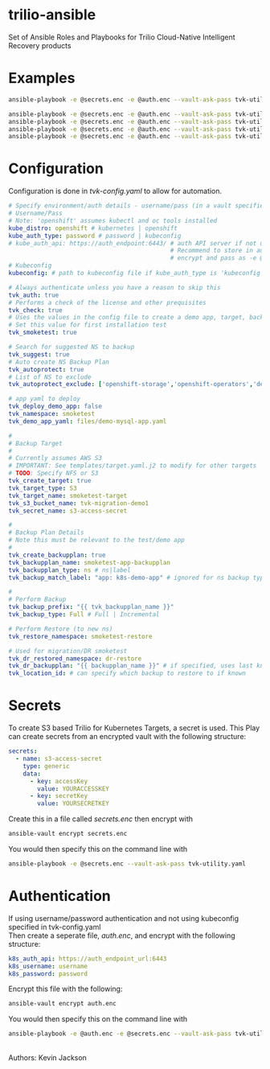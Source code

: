 # trilio-ansible
Set of Ansible Roles and Playbooks for Trilio Cloud-Native Intelligent Recovery products

# Examples

``` bash
ansible-playbook -e @secrets.enc -e @auth.enc --vault-ask-pass tvk-utility.yaml
```

```bash
ansible-playbook -e @secrets.enc -e @auth.enc --vault-ask-pass tvk-utility.yaml --tags "auth"
ansible-playbook -e @secrets.enc -e @auth.enc --vault-ask-pass tvk-utility.yaml --tags "check"
ansible-playbook -e @secrets.enc -e @auth.enc --vault-ask-pass tvk-utility.yaml --tags "backup"
ansible-playbook -e @secrets.enc -e @auth.enc --vault-ask-pass tvk-utility.yaml --tags "smoketest"
```

# Configuration
Configuration is done in *tvk-config.yaml* to allow for automation.<br>

``` yaml
# Specify environment/auth details - username/pass (in a vault specified on cli)
# Username/Pass
# Note: 'openshift' assumes kubectl and oc tools installed
kube_distro: openshift # kubernetes | openshift
kube_auth_type: password # password | kubeconfig
# kube_auth_api: https://auth_endpoint:6443/ # auth API server if not using kubeconfig
                                             # Recommend to store in auth.enc with credentials and
                                             # encrypt and pass as -e @auth.enc
# Kubeconfig
kubeconfig: # path to kubeconfig file if kube_auth_type is 'kubeconfig'

# Always authenticate unless you have a reason to skip this
tvk_auth: true
# Performs a check of the license and other prequisites
tvk_check: true
# Uses the values in the config file to create a demo app, target, backuppplan, backup and restore.
# Set this value for first installation test
tvk_smoketest: true

# Search for suggested NS to backup
tvk_suggest: true
# Auto create NS Backup Plan 
tvk_autoprotect: true
# List of NS to exclude
tvk_autoprotect_exclude: ['openshift-storage','openshift-operators','default']

# app yaml to deploy
tvk_deploy_demo_app: false
tvk_namespace: smoketest
tvk_demo_app_yaml: files/demo-mysql-app.yaml

#
# Backup Target
#
# Currently assumes AWS S3
# IMPORTANT: See templates/target.yaml.j2 to modify for other targets
# TODO: Specify NFS or S3
tvk_create_target: true
tvk_target_type: S3
tvk_target_name: smoketest-target
tvk_s3_bucket_name: tvk-migration-demo1
tvk_secret_name: s3-access-secret

#
# Backup Plan Details
# Note this must be relevant to the test/demo app
#
tvk_create_backupplan: true
tvk_backupplan_name: smoketest-app-backupplan
tvk_backupplan_type: ns # ns|label
tvk_backup_match_label: "app: k8s-demo-app" # ignored for ns backup type

#
# Perform Backup
tvk_backup_prefix: "{{ tvk_backupplan_name }}"
tvk_backup_type: Full # Full | Incremental

# Perform Restore (to new ns)
tvk_restore_namespace: smoketest-restore

# Used for migration/DR smoketest
tvk_dr_restored_namespace: dr-restore
tvk_dr_backupplan: "{{ backupplan_name }}" # if specified, uses last known backup
tvk_location_id: # can specify which backup to restore to if known
```

# Secrets 
To create S3 based Trilio for Kubernetes Targets, a secret is used. This Play can create secrets from an encrypted vault with the following structure:

``` yaml
secrets:
  - name: s3-access-secret
    type: generic
    data:
      - key: accessKey
        value: YOURACCESSKEY
      - key: secretKey
        value: YOURSECRETKEY
```
Create this in a file called *secrets.enc* then encrypt with<br>
``` bash
ansible-vault encrypt secrets.enc
```
You would then specify this on the command line with<br>
``` bash
ansible-playbook -e @secrets.enc --vault-ask-pass tvk-utility.yaml
```

# Authentication
If using username/password authentication and not using kubeconfig specified in tvk-config.yaml<br>
Then create a seperate file, *auth.enc*, and encrypt with the following structure:<br>
``` yaml
k8s_auth_api: https://auth_endpoint_url:6443
k8s_username: username
k8s_password: password
```
Encrypt this file with the following:
``` bash
ansible-vault encrypt auth.enc
```
You would then specify this on the command line with<br>
``` bash
ansible-playbook -e @auth.enc -e @secrets.enc --vault-ask-pass tvk-utility.yaml
```
<br>
Authors: Kevin Jackson <kevin.jackson at trilio io>